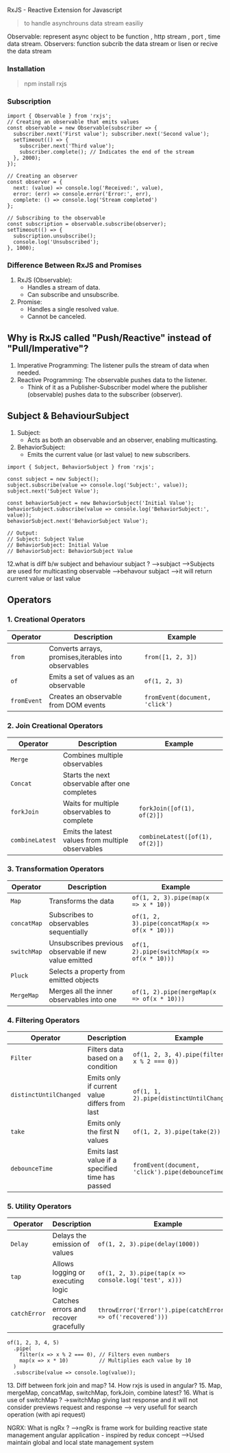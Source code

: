 
RxJS - Reactive Extension for Javascript 

> to handle asynchrouns data stream easiliy

Observable: represent async object to be function , http stream , port , time data stream. 
Observers: function subcrib the data stream or lisen or recive the data stream 

### Installation
> npm install rxjs
  
  
### Subscription
```
import { Observable } from 'rxjs';
// Creating an observable that emits values
const observable = new Observable(subscriber => {
  subscriber.next('First value'); subscriber.next('Second value');
  setTimeout(() => {
    subscriber.next('Third value');
    subscriber.complete(); // Indicates the end of the stream
  }, 2000);
});

// Creating an observer
const observer = {
  next: (value) => console.log('Received:', value),
  error: (err) => console.error('Error:', err),
  complete: () => console.log('Stream completed')
};

// Subscribing to the observable
const subscription = observable.subscribe(observer);
setTimeout(() => {
  subscription.unsubscribe();
  console.log('Unsubscribed');
}, 1000);
```

### Difference Between RxJS and Promises
1. RxJS (Observable):
    - Handles a stream of data.
    - Can subscribe and unsubscribe.
2. Promise:
    - Handles a single resolved value.
    - Cannot be canceled.
  

## Why is RxJS called "Push/Reactive" instead of "Pull/Imperative"?
1. Imperative Programming: The listener pulls the stream of data when needed.
2. Reactive Programming: The observable pushes data to the listener.
    - Think of it as a Publisher-Subscriber model where the publisher (observable) pushes data to the subscriber (observer).  
 
 


## Subject & BehaviourSubject
1. Subject:
    - Acts as both an observable and an observer, enabling multicasting.
2. BehaviorSubject:
    - Emits the current value (or last value) to new subscribers.

```
import { Subject, BehaviorSubject } from 'rxjs';

const subject = new Subject();
subject.subscribe(value => console.log('Subject:', value));
subject.next('Subject Value');

const behaviorSubject = new BehaviorSubject('Initial Value');
behaviorSubject.subscribe(value => console.log('BehaviorSubject:', value));
behaviorSubject.next('BehaviorSubject Value');

// Output:
// Subject: Subject Value
// BehaviorSubject: Initial Value
// BehaviorSubject: BehaviorSubject Value

 ```  
 12.what is diff b/w subject and behaviour subjact ?
   -->subjact
        -->Subjects are used for multicasting  observable
   -->behavour subjact 
        -->it will return current value or last value


## Operators
### 1. Creational Operators

| Operator   | Description                                          | Example                       |
|------------|------------------------------------------------------|-------------------------------|
| `from`     | Converts arrays, promises,iterables into observables | `from([1, 2, 3])`             |
| `of`       | Emits a set of values as an observable               | `of(1, 2, 3)`                 |
| `fromEvent`| Creates an observable from DOM events                | `fromEvent(document, 'click')`|

### 2. Join Creational Operators

| Operator        | Description                                       | Example                         |
|-----------------|---------------------------------------------------|---------------------------------|
| `Merge`         | Combines multiple observables                     |                                 |
| `Concat`        | Starts the next observable after one completes    |                                 |
| `forkJoin`      | Waits for multiple observables to complete        | `forkJoin([of(1), of(2)])`      |
| `combineLatest` | Emits the latest values from multiple observables | `combineLatest([of(1), of(2)])` |

### 3. Transformation Operators

| Operator       | Description                                          | Example                                           |
|----------------|------------------------------------------------------|---------------------------------------------------|
| `Map`          | Transforms the data                                  | `of(1, 2, 3).pipe(map(x => x * 10))`              |
| `concatMap`    | Subscribes to observables sequentially               | `of(1, 2, 3).pipe(concatMap(x => of(x * 10)))`    |
| `switchMap`    | Unsubscribes previous observable if new value emitted| `of(1, 2).pipe(switchMap(x => of(x * 10)))`       |
| `Pluck`        | Selects a property from emitted objects              |                                                   | 
| `MergeMap`     | Merges all the inner observables into one            | `of(1, 2).pipe(mergeMap(x => of(x * 10)))`        |

### 4. Filtering Operators

| Operator              | Description                                       | Example                                           |
|-----------------------|---------------------------------------------------|---------------------------------------------------|
| `Filter`              | Filters data based on a condition                 | `of(1, 2, 3, 4).pipe(filter(x => x % 2 === 0))`   |
| `distinctUntilChanged`| Emits only if current value differs from last     | `of(1, 1, 2).pipe(distinctUntilChanged())`        |
| `take`                | Emits only the first N values                     | `of(1, 2, 3).pipe(take(2))`                       |
| `debounceTime`        | Emits last value if a specified time has passed   | `fromEvent(document, 'click').pipe(debounceTime(500))`|

### 5. Utility Operators

| Operator      | Description                           | Example                                                |
|---------------|---------------------------------------|--------------------------------------------------------|
| `Delay`       | Delays the emission of values         | `of(1, 2, 3).pipe(delay(1000))`                        |
| `tap`         | Allows logging or executing logic     | `of(1, 2, 3).pipe(tap(x => console.log('test', x)))`   |
| `catchError`  | Catches errors and recover gracefully | `throwError('Error!').pipe(catchError(err => of('recovered')))`|


```
of(1, 2, 3, 4, 5)
  .pipe(
    filter(x => x % 2 === 0), // Filters even numbers
    map(x => x * 10)          // Multiplies each value by 10
  )
  .subscribe(value => console.log(value)); 
```

13.⁠ ⁠Diff between fork join and map?
14.  How rxjs is used in angular?
15.  Map, mergeMap, concatMap, switchMap, forkJoin, combine latest?
16.  What is use of switchMap ?
    ->switchMap giving last response and it will not consider previews request and response 
    --> very usefull for search operation (with api request)


NGRX:
What is ngRx ?
-->ngRx is frame work for building reactive state management angular application - inspired by redux concept
-->Used maintain global and local state management system